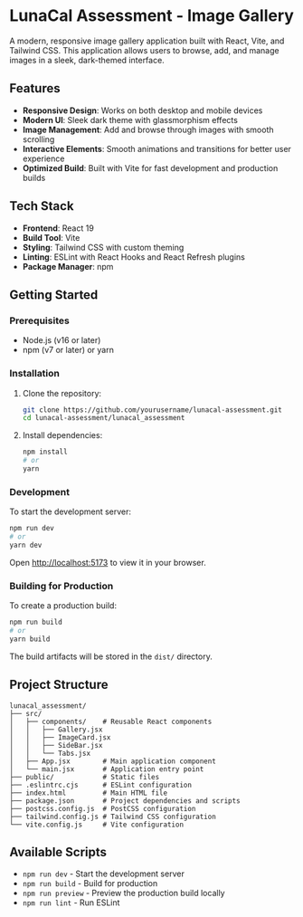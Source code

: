 # LunaCal Assessment - Image Gallery

A modern, responsive image gallery application built with React, Vite, and Tailwind CSS. This application allows users to browse, add, and manage images in a sleek, dark-themed interface.

## Features

- **Responsive Design**: Works on both desktop and mobile devices
- **Modern UI**: Sleek dark theme with glassmorphism effects
- **Image Management**: Add and browse through images with smooth scrolling
- **Interactive Elements**: Smooth animations and transitions for better user experience
- **Optimized Build**: Built with Vite for fast development and production builds

## Tech Stack

- **Frontend**: React 19
- **Build Tool**: Vite
- **Styling**: Tailwind CSS with custom theming
- **Linting**: ESLint with React Hooks and React Refresh plugins
- **Package Manager**: npm

## Getting Started

### Prerequisites

- Node.js (v16 or later)
- npm (v7 or later) or yarn

### Installation

1. Clone the repository:
   ```bash
   git clone https://github.com/yourusername/lunacal-assessment.git
   cd lunacal-assessment/lunacal_assessment
   ```

2. Install dependencies:
   ```bash
   npm install
   # or
   yarn
   ```

### Development

To start the development server:

```bash
npm run dev
# or
yarn dev
```

Open [http://localhost:5173](http://localhost:5173) to view it in your browser.

### Building for Production

To create a production build:

```bash
npm run build
# or
yarn build
```

The build artifacts will be stored in the `dist/` directory.

## Project Structure

```
lunacal_assessment/
├── src/
│   ├── components/    # Reusable React components
│   │   ├── Gallery.jsx
│   │   ├── ImageCard.jsx
│   │   ├── SideBar.jsx
│   │   └── Tabs.jsx
│   ├── App.jsx        # Main application component
│   └── main.jsx       # Application entry point
├── public/            # Static files
├── .eslintrc.cjs      # ESLint configuration
├── index.html         # Main HTML file
├── package.json       # Project dependencies and scripts
├── postcss.config.js  # PostCSS configuration
├── tailwind.config.js # Tailwind CSS configuration
└── vite.config.js     # Vite configuration
```

## Available Scripts

- `npm run dev` - Start the development server
- `npm run build` - Build for production
- `npm run preview` - Preview the production build locally
- `npm run lint` - Run ESLint

